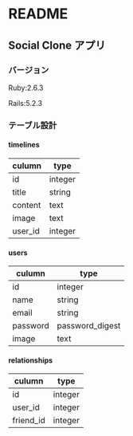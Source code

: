 # README

## Social Clone アプリ

### バージョン
Ruby:2.6.3

Rails:5.2.3

### テーブル設計

#### timelines
|culumn  |type  |
|---|---|
|id  |integer  |
|title |string  |
|content |text  |
|image |text |
|user_id |integer |


#### users
|culumn  |type  |
|---|---|
|id  |integer  |
|name |string  |
|email |string  |
|password |password_digest |
|image  |text  |


#### relationships
|culumn  |type  |
|---|---|
|id  |integer  |
|user_id |integer  |
|friend_id |integer  |
